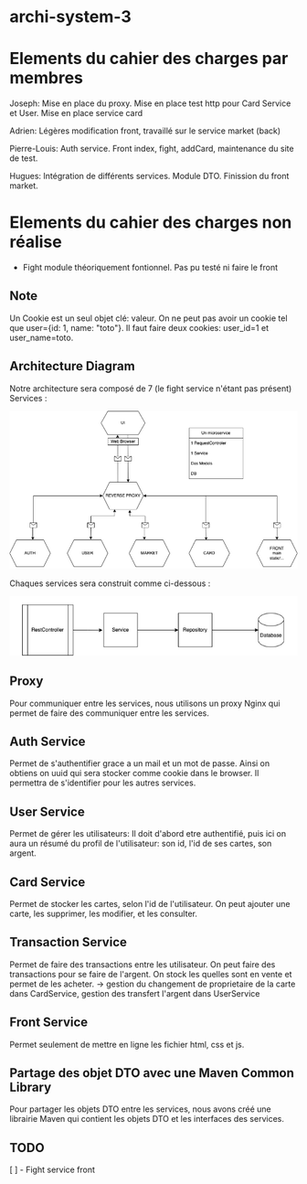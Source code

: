 # archi-system-3

# Elements du cahier des charges par membres

Joseph: Mise en place du proxy. Mise en place test http pour Card Service et User. Mise en place service card

Adrien: Légères modification front, travaillé sur le service market (back)

Pierre-Louis: Auth service. Front index, fight, addCard, maintenance du site de test.

Hugues: Intégration de différents services. Module DTO. Finission du front market. 

# Elements du cahier des charges non réalise

- Fight module théoriquement fontionnel. Pas pu testé ni faire le front

## Note

Un Cookie est un seul objet clé: valeur. On ne peut pas avoir un cookie tel que user={id: 1, name: "toto"}. Il faut faire deux cookies: user_id=1 et user_name=toto.

## Architecture Diagram

Notre architecture sera composé de 7 (le fight service n'étant pas présent) Services :

![Architecture Diagram](./docs/archi.png)

Chaques services sera construit comme ci-dessous :

![Service Diagram](./docs/microService.png)

## Proxy

Pour communiquer entre les services, nous utilisons un proxy Nginx qui permet de faire des communiquer entre les services.

## Auth Service 

Permet de s'authentifier grace a un mail et un mot de passe. Ainsi on obtiens on uuid qui sera stocker comme cookie dans le browser. Il permettra de s'identifier pour les autres services.

## User Service

Permet de gérer les utilisateurs: Il doit d'abord etre authentifié, puis ici on aura un résumé du profil de l'utilisateur: son id, l'id de ses cartes, son argent.

## Card Service

Permet de stocker les cartes, selon l'id de l'utilisateur. On peut ajouter une carte, les supprimer, les modifier, et les consulter.

## Transaction Service

Permet de faire des transactions entre les utilisateur. On peut faire des transactions pour se faire de l'argent. On stock les quelles sont en vente et permet de les acheter.
-> gestion du changement de proprietaire de la carte dans CardService, gestion des transfert l'argent dans UserService

## Front Service

Permet seulement de mettre en ligne les fichier html, css et js.

## Partage des objet DTO avec une Maven Common Library

Pour partager les objets DTO entre les services, nous avons créé une librairie Maven qui contient les objets DTO et les interfaces des services.

## TODO

[ ] - Fight service front
